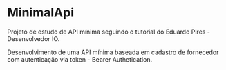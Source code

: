 # MinimalApi
Projeto de estudo de API mínima seguindo o tutorial do Eduardo Pires - Desenvolvedor IO.

Desenvolvimento de uma API mínima baseada em cadastro de fornecedor com autenticação via token - Bearer Authetication.
